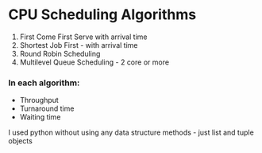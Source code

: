 # CPU Scheduling Algorithms
1. First Come First Serve with arrival time
2. Shortest Job First - with arrival time
3. Round Robin Scheduling
4. Multilevel Queue Scheduling - 2 core or more <br>

### In each algorithm:
- Throughput
- Turnaround time
- Waiting time <br>

I used python without using any data structure methods - just list and tuple objects 
